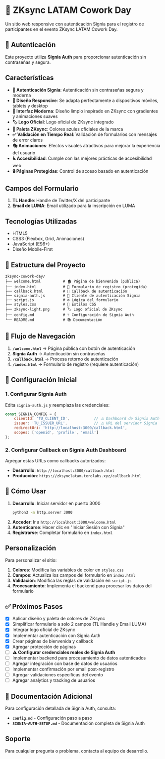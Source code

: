 # 🚀 ZKsync LATAM Cowork Day

Un sitio web responsive con autenticación Signia para el registro de participantes en el evento ZKsync LATAM Cowork Day.

## 🔐 Autenticación

Este proyecto utiliza **Signia Auth** para proporcionar autenticación sin contraseñas y segura.

## Características

- **🔐 Autenticación Signia**: Autenticación sin contraseñas segura y moderna
- **📱 Diseño Responsive**: Se adapta perfectamente a dispositivos móviles, tablets y desktop
- **🎨 Interfaz Moderna**: Diseño limpio inspirado en ZKsync con gradientes y animaciones suaves
- **🏷️ Logo Oficial**: Logo oficial de ZKsync integrado
- **🎯 Paleta ZKsync**: Colores azules oficiales de la marca
- **✅ Validación en Tiempo Real**: Validación de formularios con mensajes de error claros
- **🎭 Animaciones**: Efectos visuales atractivos para mejorar la experiencia del usuario
- **♿ Accesibilidad**: Cumple con las mejores prácticas de accesibilidad web
- **🔒 Páginas Protegidas**: Control de acceso basado en autenticación

## Campos del Formulario

1. **TL Handle**: Handle de Twitter/X del participante
2. **Email de LUMA**: Email utilizado para la inscripción en LUMA

## Tecnologías Utilizadas

- HTML5
- CSS3 (Flexbox, Grid, Animaciones)
- JavaScript (ES6+)
- Diseño Mobile-First

## 📁 Estructura del Proyecto

```
zksync-cowork-day/
├── welcome.html          # 🏠 Página de bienvenida (pública)
├── index.html            # 📝 Formulario de registro (protegida)
├── callback.html         # 🔄 Callback de autenticación
├── signia-auth.js        # 🔐 Cliente de autenticación Signia
├── script.js             # ⚙️ Lógica del formulario
├── styles.css            # 🎨 Estilos CSS
├── zksync-light.png      # 🏷️ Logo oficial de ZKsync
├── config.md             # ⚚️ Configuración de Signia Auth
└── README.md             # 📚 Documentación
```

## 🚀 Flujo de Navegación

1. **`/welcome.html`** → Página pública con botón de autenticación
2. **Signia Auth** → Autenticación sin contraseñas
3. **`/callback.html`** → Procesa retorno de autenticación
4. **`/index.html`** → Formulario de registro (requiere autenticación)

## 🔧 Configuración Inicial

### 1. Configurar Signia Auth

Edita `signia-auth.js` y reemplaza las credenciales:

```javascript
const SIGNIA_CONFIG = {
    clientId: 'TU_CLIENT_ID',           // ⚠️ Dashboard de Signia Auth
    issuer: 'TU_ISSUER_URL',            // ⚠️ URL del servidor Signia
    redirectUri: 'http://localhost:3000/callback.html',
    scopes: ['openid', 'profile', 'email']
};
```

### 2. Configurar Callback en Signia Auth Dashboard

Agregar estas URLs como callbacks autorizados:
- **Desarrollo**: `http://localhost:3000/callback.html`
- **Producción**: `https://zksynclatam.terolabs.xyz/callback.html`

## 🚀 Cómo Usar

1. **Desarrollo**: Iniciar servidor en puerto 3000
   ```bash
   python3 -m http.server 3000
   ```
2. **Acceder**: Ir a `http://localhost:3000/welcome.html`
3. **Autenticarse**: Hacer clic en "Iniciar Sesión con Signia"
4. **Registrarse**: Completar formulario en `index.html`

## Personalización

Para personalizar el sitio:

1. **Colores**: Modifica las variables de color en `styles.css`
2. **Campos**: Actualiza los campos del formulario en `index.html`
3. **Validación**: Modifica las reglas de validación en `script.js`
4. **Procesamiento**: Implementa el backend para procesar los datos del formulario

## ✅ Próximos Pasos

- [x] Aplicar diseño y paleta de colores de ZKsync
- [x] Simplificar formulario a solo 2 campos (TL Handle y Email LUMA)  
- [x] Integrar logo oficial de ZKsync
- [x] Implementar autenticación con Signia Auth
- [x] Crear páginas de bienvenida y callback
- [x] Agregar protección de páginas
- [ ] **⚠️ Configurar credenciales reales de Signia Auth**
- [ ] Implementar backend para procesamiento de datos autenticados
- [ ] Agregar integración con base de datos de usuarios
- [ ] Implementar confirmación por email post-registro
- [ ] Agregar validaciones específicas del evento
- [ ] Agregar analytics y tracking de usuarios

## 📖 Documentación Adicional

Para configuración detallada de Signia Auth, consulta:
- **`config.md`** - Configuración paso a paso
- **`SIGNIA-AUTH-SETUP.md`** - Documentación completa de Signia Auth

## Soporte

Para cualquier pregunta o problema, contacta al equipo de desarrollo. 